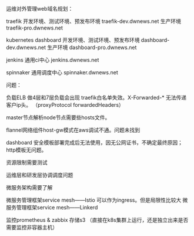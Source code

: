运维对外管理web域名规划：

traefik
开发环境、测试环境、预发布环境
traefik-dev.dwnews.net
生产环境
traefik-pro.dwnews.net

kubernetes dashboard
开发环境、测试环境、预发布环境
dashboard-dev.dwnews.net
生产环境
dashboard-pro.dwnews.net

jenkins
通用ci中心
jenkins.dwnews.net

spinnaker
通用调度中心
spinnaker.dwnews.net


问题：

负载ELB 做4层和7层负载会出现 traefik白名单失效。X-Forwarded-* 无法传递客户ip头。
（proxyProtocol forwardedHeaders）

master节点解析node节点需要些hosts文件。

flannel网络组件host-gw模式在aws调试不通。问题未找到

dashboard 安全模板部署完成后无法使用，因无公网证书，不确定最终原因； http模板无问题。

资源限制需要测试

运维层和研发层协调调度问题

微服务架构需要了解

微服务管理框架service mesh——Istio 可以作为ingress。但是局限性比较大
微服务管理框架service mesh——Linkerd

监控prometheus & zabbix 存储s3 （直接在k8s集群上运行，还是独立出来是否需要监控非容器主机）